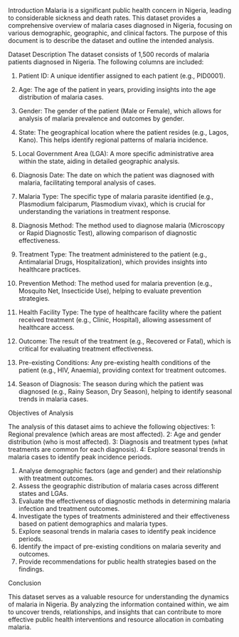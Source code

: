 

Introduction
Malaria is a significant public health concern in Nigeria, leading to considerable sickness and death rates. This dataset provides a comprehensive overview of malaria cases diagnosed in Nigeria, focusing on various demographic, geographic, and clinical factors. The purpose of this document is to describe the dataset and outline the intended analysis.

Dataset Description
The dataset consists of 1,500 records of malaria patients diagnosed in Nigeria. The following columns are included:

1. Patient ID: A unique identifier assigned to each patient (e.g., PID0001).

2. Age: The age of the patient in years, providing insights into the age distribution of malaria cases.

3. Gender: The gender of the patient (Male or Female), which allows for analysis of malaria prevalence and outcomes by gender.

4. State: The geographical location where the patient resides (e.g., Lagos, Kano). This helps identify regional patterns of malaria incidence.

5. Local Government Area (LGA): A more specific administrative area within the state, aiding in detailed geographic analysis.

6. Diagnosis Date: The date on which the patient was diagnosed with malaria, facilitating temporal analysis of cases.

7. Malaria Type: The specific type of malaria parasite identified (e.g., Plasmodium falciparum, Plasmodium vivax), which is crucial for understanding the variations in treatment response.

8. Diagnosis Method: The method used to diagnose malaria (Microscopy or Rapid Diagnostic Test), allowing comparison of diagnostic effectiveness.

9. Treatment Type: The treatment administered to the patient (e.g., Antimalarial Drugs, Hospitalization), which provides insights into healthcare practices.

10. Prevention Method: The method used for malaria prevention (e.g., Mosquito Net, Insecticide Use), helping to evaluate prevention strategies.

11. Health Facility Type: The type of healthcare facility where the patient received treatment (e.g., Clinic, Hospital), allowing assessment of healthcare access.

12. Outcome: The result of the treatment (e.g., Recovered or Fatal), which is critical for evaluating treatment effectiveness.

13. Pre-existing Conditions: Any pre-existing health conditions of the patient (e.g., HIV, Anaemia), providing context for treatment outcomes.

14. Season of Diagnosis: The season during which the patient was diagnosed (e.g., Rainy Season, Dry Season), helping to identify seasonal trends in malaria cases.

Objectives of Analysis

The analysis of this dataset aims to achieve the following objectives:
1: Regional prevalence (which areas are most affected).
2:  Age and gender distribution (who is most affected).
3: Diagnosis and treatment types (what treatments are common for each diagnosis).
4: Explore seasonal trends in malaria cases to identify peak incidence periods.

1. Analyse demographic factors (age and gender) and their relationship with treatment outcomes.
2. Assess the geographic distribution of malaria cases across different states and LGAs.
3. Evaluate the effectiveness of diagnostic methods in determining malaria infection and treatment outcomes.
4. Investigate the types of treatments administered and their effectiveness based on patient demographics and malaria types.
5. Explore seasonal trends in malaria cases to identify peak incidence periods.
6. Identify the impact of pre-existing conditions on malaria severity and outcomes.
7. Provide recommendations for public health strategies based on the findings.

Conclusion

This dataset serves as a valuable resource for understanding the dynamics of malaria in Nigeria. By analyzing the information contained within, we aim to uncover trends, relationships, and insights that can contribute to more effective public health interventions and resource allocation in combating malaria.


